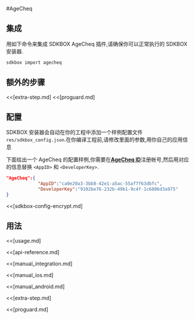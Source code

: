 <!--
Include Base: /Users/niteluo/Projects/store/doc/en/src/agecheq/v3-cpp
-->

#AgeCheq

## 集成
用如下命令来集成 SDKBOX AgeCheq 插件,请确保你可以正常执行的 SDKBOX 安装器.
```bash
sdkbox import agecheq
```

## 额外的步骤
<<[extra-step.md]
<<[proguard.md]

## 配置
SDKBOX 安装器会自动在你的工程中添加一个样例配置文件`res/sdkbox_config.json`.在你编译工程前,请修改里面的参数,用你自己的应用信息

下面给出一个 AgeCheq 的配置样例,你需要在[__AgeCheq ID__](http://developer.agecheq.com/)注册帐号,然后用对应的信息替换 `<AppID>` 和 `<DeveloperKey>`.
```json
"AgeCheq":{
            "AppID":"ca0e20a3-3bb8-42e1-a5ac-55af7f63dbfc",
            "DeveloperKey":"9102be76-232b-49b1-9c4f-1c6806d3a975"
}
```

<<[sdkbox-config-encrypt.md]

## 用法
<<[usage.md]

<<[api-reference.md]

<<[manual_integration.md]

<<[manual_ios.md]

<<[manual_android.md]

<<[extra-step.md]

<<[proguard.md]
